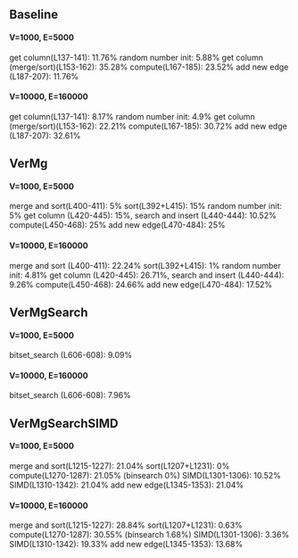 ## Baseline
#### V=1000, E=5000
get column(L137-141): 11.76%
random number init: 5.88%
get column (merge/sort)(L153-162): 35.28%
compute(L167-185): 23.52%
add new edge (L187-207): 11.76%
#### V=10000, E=160000
get column(L137-141): 8.17%
random number init: 4.9%
get column (merge/sort)(L153-162): 22.21%
compute(L167-185): 30.72%
add new edge (L187-207): 32.61%

## VerMg
#### V=1000, E=5000
merge and sort(L400-411): 5%
sort(L392+L415): 15%
random number init: 5%
get column (L420-445): 15%, search and insert (L440-444): 10.52%
compute(L450-468): 25%
add new edge(L470-484): 25%
#### V=10000, E=160000
merge and sort (L400-411): 22.24%
sort(L392+L415): 1%
random number init: 4.81%
get column (L420-445): 26.71%, search and insert (L440-444): 9.26%
compute(L450-468): 24.66%
add new edge(L470-484): 17.52%

## VerMgSearch
#### V=1000, E=5000
bitset_search (L606-608): 9.09%
#### V=10000, E=160000
bitset_search (L606-608): 7.96%

## VerMgSearchSIMD
#### V=1000, E=5000
merge and sort(L1215-1227): 21.04%
sort(L1207+L1231): 0%
compute(L1270-1287): 21.05% (binsearch 0%)
SIMD(L1301-1306): 10.52%
SIMD(L1310-1342): 21.04%
add new edge(L1345-1353): 21.04%

#### V=10000, E=160000
merge and sort(L1215-1227): 28.84%
sort(L1207+L1231): 0.63%
compute(L1270-1287): 30.55% (binsearch 1.68%)
SIMD(L1301-1306): 3.36%
SIMD(L1310-1342): 19.33%
add new edge(L1345-1353): 13.68%


